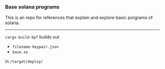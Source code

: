 ### Base solana programs

This is an repo for references that explain and explore basic porgrams of solana.

---


`cargo build-bpf` builds out
 
- `filename-keypair.json`
- `base.so`

in `/target/deploy/`